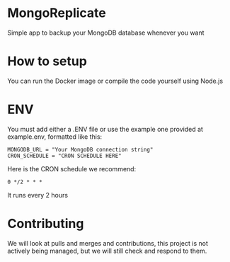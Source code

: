 # MongoReplicate
Simple app to backup your MongoDB database whenever you want

# How to setup
You can run the Docker image or compile the code yourself using Node.js

# ENV
You must add either a .ENV file or use the example one provided at example.env, formatted like this:

```
MONGODB_URL = "Your MongoDB connection string"
CRON_SCHEDULE = "CRON SCHEDULE HERE"
```

Here is the CRON schedule we recommend:

```
0 */2 * * *
```

It runs every 2 hours

# Contributing
We will look at pulls and merges and contributions, this project is not actively being managed, but we will still check
and respond to them.

